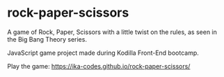 # rock-paper-scissors

A game of Rock, Paper, Scissors with a little twist on the rules, as seen in the Big Bang Theory series.

JavaScript game project made during Kodilla Front-End bootcamp.

Play the game: https://ika-codes.github.io/rock-paper-scissors/
